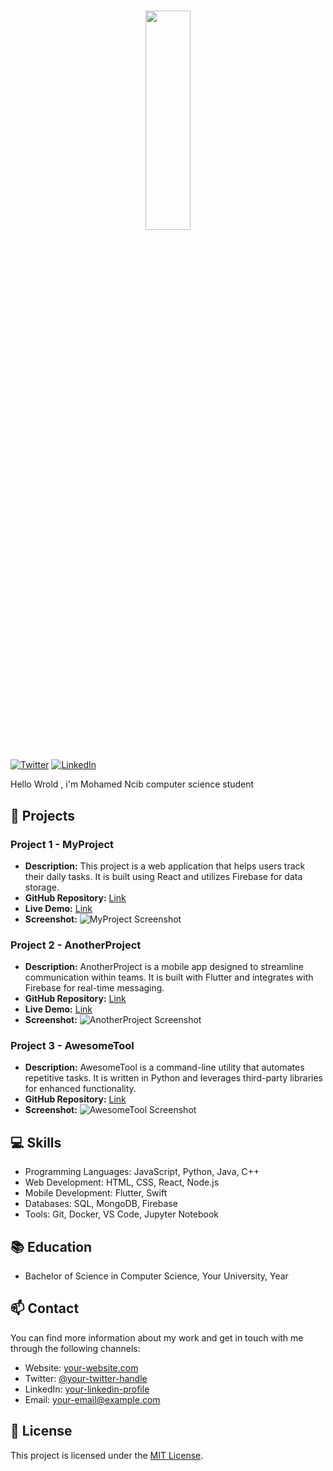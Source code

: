 # <p align="center"><img src="https://media1.giphy.com/media/h408T6Y5GfmXBKW62l/giphy.gif?cid=ecf05e471jwnuf20kl8ua3stx1mk6pxz3m9lzfd9tolhufy2&ep=v1_gifs_related&rid=giphy.gif&ct=g" width="38%" height="30%" align="center"></p>

[![Twitter](https://img.shields.io/twitter/follow/your-twitter-handle?style=social)](https://twitter.com/Mohamed__ncib)
[![LinkedIn](https://img.shields.io/badge/LinkedIn-Connect-blue)](https://www.linkedin.com/in/mohamed-ncib-1b17b5224/)


Hello Wrold , i'm Mohamed Ncib computer science student 
## 🚀 Projects

### Project 1 - MyProject
- **Description:** This project is a web application that helps users track their daily tasks. It is built using React and utilizes Firebase for data storage.
- **GitHub Repository:** [Link](https://github.com/your-username/MyProject)
- **Live Demo:** [Link](https://your-username.github.io/MyProject-demo)
- **Screenshot:** ![MyProject Screenshot](images/myproject_screenshot.png)

### Project 2 - AnotherProject
- **Description:** AnotherProject is a mobile app designed to streamline communication within teams. It is built with Flutter and integrates with Firebase for real-time messaging.
- **GitHub Repository:** [Link](https://github.com/your-username/AnotherProject)
- **Live Demo:** [Link](https://your-username.github.io/AnotherProject-demo)
- **Screenshot:** ![AnotherProject Screenshot](images/anotherproject_screenshot.png)

### Project 3 - AwesomeTool
- **Description:** AwesomeTool is a command-line utility that automates repetitive tasks. It is written in Python and leverages third-party libraries for enhanced functionality.
- **GitHub Repository:** [Link](https://github.com/your-username/AwesomeTool)
- **Screenshot:** ![AwesomeTool Screenshot](images/awesometool_screenshot.png)

## 💻 Skills

- Programming Languages: JavaScript, Python, Java, C++
- Web Development: HTML, CSS, React, Node.js
- Mobile Development: Flutter, Swift
- Databases: SQL, MongoDB, Firebase
- Tools: Git, Docker, VS Code, Jupyter Notebook

## 📚 Education

- Bachelor of Science in Computer Science, Your University, Year

## 📫 Contact

You can find more information about my work and get in touch with me through the following channels:

- Website: [your-website.com](https://your-website.com)
- Twitter: [@your-twitter-handle](https://twitter.com/your-twitter-handle)
- LinkedIn: [your-linkedin-profile](https://linkedin.com/in/your-linkedin-profile)
- Email: your-email@example.com

## 📝 License

This project is licensed under the [MIT License](LICENSE).

